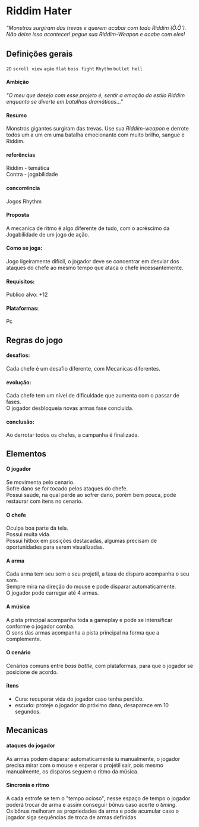 # Riddim Hater
###### "Monstros surgiram das trevas e querem acabar com todo Riddim (Ô.Ô'). Não deixe isso acontecer! pegue sua _Riddim-Weapon_ e acabe com eles! 

## Definições gerais
`2D` `scroll view` `ação` `flat` `boss fight` `Rhythm` `bullet hell`

#### Ambição
_"O meu que desejo com esse projeto é, sentir a emoção do estilo Riddim enquanto se diverte em batalhas dramáticas..."_

#### Resumo 
Monstros gigantes surgiram das trevas. Use sua _Riddim-weapon_ e derrote todos um a um em uma batalha emocionante com muito brilho, sangue e Riddim.

#### referências
Riddim - temática</br>
Contra - jogabilidade</br>

#### concorrência
Jogos Rhythm

#### Proposta
A mecanica de ritmo é algo diferente de tudo, com o acréscimo da Jogabilidade de um jogo de ação.

#### Como se joga:
Jogo ligeiramente difícil, o jogador deve se concentrar em desviar dos ataques do chefe ao mesmo tempo que ataca o chefe incessantemente.

#### Requisitos:
Publico alvo: +12

#### Plataformas:
Pc

## Regras do jogo
#### desafios:
Cada chefe é um desafio diferente, com Mecanicas diferentes.

#### evolução:
Cada chefe tem um nível de dificuldade que aumenta com o passar de fases.</br>
O jogador desbloqueia novas armas fase concluída.

#### conclusão:
Ao derrotar todos os chefes, a campanha é finalizada.

## Elementos
#### O jogador
Se movimenta pelo cenario.</br>
Sofre dano se for tocado pelos ataques do chefe.</br>
Possui saúde, na qual perde ao sofrer dano, porém bem pouca, pode restaurar com itens no cenario.</br>

#### O chefe
Oculpa boa parte da tela.</br>
Possui muita vida.</br>
Possui hitbox em posições destacadas, algumas precisam de oportunidades para serem visualizadas.</br>

#### A arma
Cada arma tem seu som e seu projetil, a taxa de disparo acompanha o seu som.</br>
Sempre mira na direção do mouse e pode disparar automaticamente.</br>
O jogador pode carregar até 4 armas.

#### A música
A pista principal acompanha toda a gameplay e pode se intensificar conforme o jogador comba.</br>
O sons das armas acompanha a pista principal na forma que a complemente.</br>

#### O cenário
Cenários comuns entre _boss battle_, com plataformas, para que o jogador se posicione de acordo.

#### ítens
- Cura: recuperar vida do jogador caso tenha perdido.
- escudo: proteje o jogador do próximo dano, desaparece em 10 segundos.

## Mecanicas
#### ataques do jogador
As armas podem disparar automaticamente iu manualmente, o jogador precisa mirar com o mouse e esperar o projétil sair, pois mesmo manualmente, os disparos seguem o ritmo da música.</br>

#### Sincronia e ritmo
A cada estrofe se tem o "tempo ocioso", nesse espaço de tempo o jogador poderá trocar de arma e assim conseguir bônus caso acerte o _timing_.</br>
Os bônus melhoram as propriedades da arma e pode acumular caso o jogador siga sequências de troca de armas definidas.</br>



